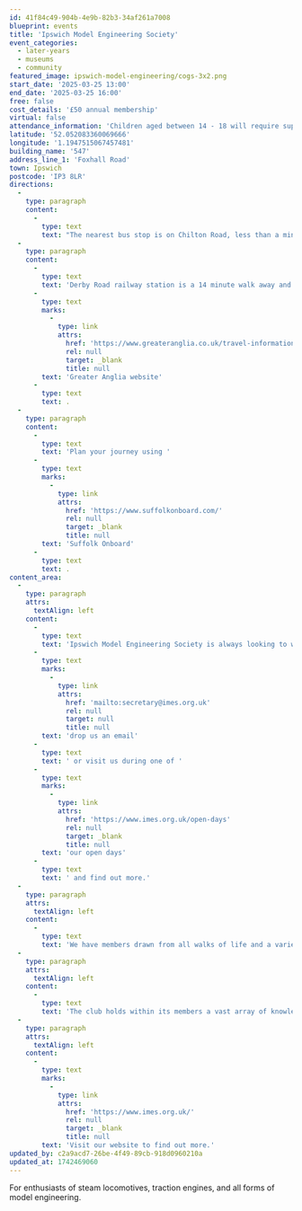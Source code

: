 ```yaml
---
id: 41f84c49-904b-4e9b-82b3-34af261a7008
blueprint: events
title: 'Ipswich Model Engineering Society'
event_categories:
  - later-years
  - museums
  - community
featured_image: ipswich-model-engineering/cogs-3x2.png
start_date: '2025-03-25 13:00'
end_date: '2025-03-25 16:00'
free: false
cost_details: '£50 annual membership'
virtual: false
attendance_information: 'Children aged between 14 - 18 will require supervision by an adult'
latitude: '52.052083360069666'
longitude: '1.1947515067457481'
building_name: '547'
address_line_1: 'Foxhall Road'
town: Ipswich
postcode: 'IP3 8LR'
directions:
  -
    type: paragraph
    content:
      -
        type: text
        text: "The nearest bus stop is on Chilton Road, less than a minute's walk away."
  -
    type: paragraph
    content:
      -
        type: text
        text: 'Derby Road railway station is a 14 minute walk away and you can find times on the '
      -
        type: text
        marks:
          -
            type: link
            attrs:
              href: 'https://www.greateranglia.co.uk/travel-information/station-information/dbr'
              rel: null
              target: _blank
              title: null
        text: 'Greater Anglia website'
      -
        type: text
        text: .
  -
    type: paragraph
    content:
      -
        type: text
        text: 'Plan your journey using '
      -
        type: text
        marks:
          -
            type: link
            attrs:
              href: 'https://www.suffolkonboard.com/'
              rel: null
              target: _blank
              title: null
        text: 'Suffolk Onboard'
      -
        type: text
        text: .
content_area:
  -
    type: paragraph
    attrs:
      textAlign: left
    content:
      -
        type: text
        text: 'Ipswich Model Engineering Society is always looking to welcome new members. Anybody interested in joining is invited to pay us a visit to learn more about the society. We meet every Tuesday, so if you come along during the afternoon there are likely to be members around who you can speak to. Alternatively '
      -
        type: text
        marks:
          -
            type: link
            attrs:
              href: 'mailto:secretary@imes.org.uk'
              rel: null
              target: null
              title: null
        text: 'drop us an email'
      -
        type: text
        text: ' or visit us during one of '
      -
        type: text
        marks:
          -
            type: link
            attrs:
              href: 'https://www.imes.org.uk/open-days'
              rel: null
              target: _blank
              title: null
        text: 'our open days'
      -
        type: text
        text: ' and find out more.'
  -
    type: paragraph
    attrs:
      textAlign: left
    content:
      -
        type: text
        text: 'We have members drawn from all walks of life and a variety of occupations. Although the main interest is steam locomotives, all forms of model engineering are encouraged, including traction engines, stationary engines, clocks and general workshop matters. We endeavour to encourage future engineers and welcome younger members, although there is a minimum age of 14 years for juniors who will also need supervision by a parent or guardian.'
  -
    type: paragraph
    attrs:
      textAlign: left
    content:
      -
        type: text
        text: 'The club holds within its members a vast array of knowledge enabling experienced and inexperienced alike to share skills and information. Our Tuesday evening club night offers a chance to speak with other members in an informal atmosphere. The club also arranges informal ‘workshops’ where small groups can receive training in specialised subjects.'
  -
    type: paragraph
    attrs:
      textAlign: left
    content:
      -
        type: text
        marks:
          -
            type: link
            attrs:
              href: 'https://www.imes.org.uk/'
              rel: null
              target: _blank
              title: null
        text: 'Visit our website to find out more.'
updated_by: c2a9acd7-26be-4f49-89cb-918d0960210a
updated_at: 1742469060
---
```

For enthusiasts of steam locomotives, traction engines, and all forms of model engineering.